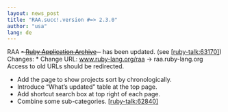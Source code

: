 ```yaml
---
layout: news_post
title: "RAA.succ!.version #=> 2.3.0"
author: "usa"
lang: de
---
```


 RAA <del>- [Ruby Application Archive][1] -</del> has been updated. (see [\[ruby-talk:63170\]][2]) Changes: * Change URL: www.ruby-lang.org/raa -&gt; raa.ruby-lang.org Access to
  old URLs should be redirected.
* Add the page to show projects sort by chronologically.
* Introduce “What’s updated” table at the top page.
* Add shortcut search box at top right of each page.
* Combine some sub-categories. [\[ruby-talk:62840\]][3]



[1]: http://raa.ruby-lang.org/ 
[2]: http://blade.nagaokaut.ac.jp/cgi-bin/scat.rb/ruby/ruby-talk/63170 
[3]: http://blade.nagaokaut.ac.jp/cgi-bin/scat.rb/ruby/ruby-talk/62840 
